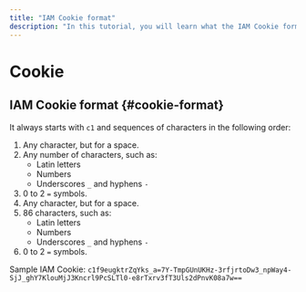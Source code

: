```yaml
---
title: "IAM Cookie format"
description: "In this tutorial, you will learn what the IAM Cookie format looks like."
---
```


# Cookie

## IAM Cookie format {#cookie-format}

It always starts with `c1` and sequences of characters in the following order:

1. Any character, but for a space.
1. Any number of characters, such as:
   * Latin letters
   * Numbers
   * Underscores `_` and hyphens `-`
1. 0 to 2 `=` symbols.
1. Any character, but for a space.
1. 86 characters, such as:
   * Latin letters
   * Numbers
   * Underscores `_` and hyphens `-`
1. 0 to 2 `=` symbols.

Sample IAM Cookie: `c1f9eugktrZqYks_a=7Y-TmpGUnUKHz-3rfjrtoDw3_npWay4-SjJ_ghY7KlouMjJ3Kncrl9PcSLTl0-e8rTxrv3fT3Uls2dPnvK08a7w==`